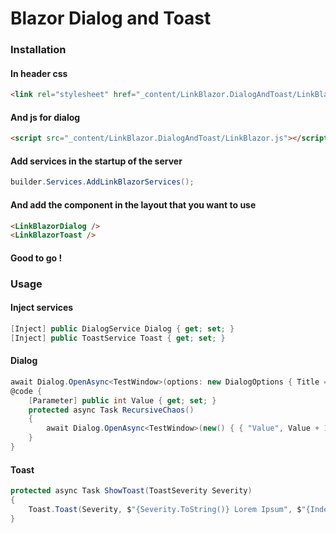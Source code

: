 ﻿# Blazor Dialog and Toast

### Installation

#### In header css

```html
<link rel="stylesheet" href="_content/LinkBlazor.DialogAndToast/LinkBlazor.css" />
```

#### And js for dialog 

```html
<script src="_content/LinkBlazor.DialogAndToast/LinkBlazor.js"></script>
```

#### Add services in the startup of the server

```csharp
builder.Services.AddLinkBlazorServices();
```
#### And add the component in the layout that you want to use

```html
<LinkBlazorDialog />
<LinkBlazorToast />
```

#### Good to go !

### Usage

#### Inject services

```csharp
[Inject] public DialogService Dialog { get; set; }
[Inject] public ToastService Toast { get; set; }
```
#### Dialog

```csharp
await Dialog.OpenAsync<TestWindow>(options: new DialogOptions { Title = "Test", CloseDialogOnOverlayClick = true, CloseDialogOnEsc = true });
@code {
	[Parameter] public int Value { get; set; }
	protected async Task RecursiveChaos()
	{
		await Dialog.OpenAsync<TestWindow>(new() { { "Value", Value + 1 } });
	}
}
```
#### Toast

```csharp
protected async Task ShowToast(ToastSeverity Severity)
{
    Toast.Toast(Severity, $"{Severity.ToString()} Lorem Ipsum", $"{Index++} Lorem Ipsum.", duration: 15000);
}
```